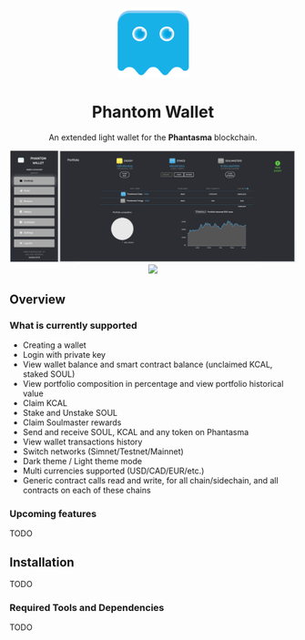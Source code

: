 <p align="center">
  <img src="./PhantomWallet/www/public/img/phantasma_logo.png" width="125px;">
</p>

<h1 align="center">Phantom Wallet</h1>

<p align="center">
  An extended light wallet for the <b>Phantasma</b> blockchain.
</p>

<p align="center" width="150px">
  <img src="./PhantomWallet/www/public/img/wallet.png">
  <img src="./PhantomWallet/www/public/img/wallet-2.png">
</p>

## Overview

### What is currently supported

- Creating a wallet
- Login with private key
- View wallet balance and smart contract balance (unclaimed KCAL, staked SOUL)
- View portfolio composition in percentage and view portfolio historical value
- Claim KCAL
- Stake and Unstake SOUL
- Claim Soulmaster rewards
- Send and receive SOUL, KCAL and any token on Phantasma
- View wallet transactions history
- Switch networks (Simnet/Testnet/Mainnet)
- Dark theme / Light theme mode
- Multi currencies supported (USD/CAD/EUR/etc.)
- Generic contract calls read and write, for all chain/sidechain, and all contracts on each of these chains

### Upcoming features

TODO

## Installation

TODO

### Required Tools and Dependencies

TODO
